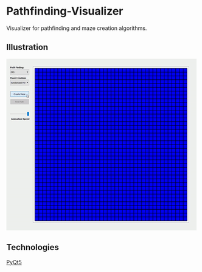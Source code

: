 # Pathfinding-Visualizer
Visualizer for pathfinding and maze creation algorithms.

## Illustration

![gif](pathfind.gif)

## Technologies

[PyQt5](https://pypi.org/project/PyQt5/)

